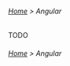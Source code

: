 ###### [Home](../../../../README.md) > Angular

TODO

###### [Home](../../../../README.md) > Angular
